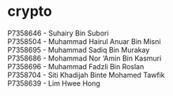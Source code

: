 # crypto
P7358646 - Suhairy Bin Subori<br>
P7358504 - Muhammad Hairul Anuar Bin Misni<br> 
P7358695 - Muhammad Sadiq Bin Murakay<br>
P7358686 - Mohammad Nor ‘Amin Bin Kasmuri<br> 
P7358696 - Muhammad Fadzli Bin Roslan<br>
P7358704 - Siti Khadijah Binte Mohamed Tawfik<br>
P7358639 - Lim Hwee Hong
